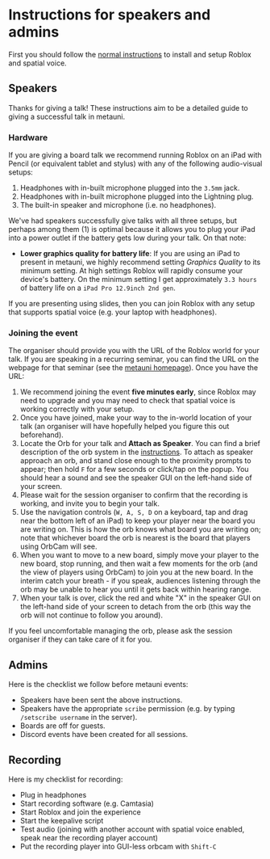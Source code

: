 # Instructions for speakers and admins

First you should follow the [normal instructions](instructions) to install and setup Roblox and spatial voice.

## Speakers

Thanks for giving a talk! These instructions aim to be a detailed guide to giving a successful talk in metauni. 

### Hardware

If you are giving a board talk we recommend running Roblox on an iPad with Pencil (or equivalent tablet and stylus) with any of the following audio-visual setups:

1. Headphones with in-built microphone plugged into the `3.5mm` jack.
2. Headphones with in-built microphone plugged into the Lightning plug.
3. The built-in speaker and microphone (i.e. no headphones).

We've had speakers successfully give talks with all three setups, but perhaps among them (1) is optimal because it allows you to plug your iPad into a power outlet if the battery gets low during your talk. On that note:

* **Lower graphics quality for battery life**: If you are using an iPad to present in metauni, we highly recommend setting *Graphics Quality* to its minimum setting. At high settings Roblox will rapidly consume your device's battery. On the minimum setting I get approximately `3.3 hours` of battery life on a `iPad Pro 12.9inch 2nd gen`.

If you are presenting using slides, then you can join Roblox with any setup that supports spatial voice (e.g. your laptop with headphones).

### Joining the event

The organiser should provide you with the URL of the Roblox world for your talk. If you are speaking in a recurring seminar, you can find the URL on the webpage for  that seminar (see the [metauni homepage](https://metauni.org)). Once you have the URL:

1. We recommend joining the event **five minutes early**, since Roblox may need to upgrade and you may need to check that spatial voice is working correctly with your setup.
2. Once you have joined, make your way to the in-world location of your talk (an organiser will have hopefully helped you figure this out beforehand).
3. Locate the Orb for your talk and **Attach as Speaker**. You can find a brief description of the orb system in the [instructions](instructions). To attach as speaker approach an orb, and stand close enough to the proximity prompts to appear; then hold `F` for a few seconds or click/tap on the popup. You should hear a sound and see the speaker GUI on the left-hand side of your screen. 
4. Please wait for the session organiser to confirm that the recording is working, and invite you to begin your talk.
5. Use the navigation controls (`W, A, S, D` on a keyboard, tap and drag near the bottom left of an iPad) to keep your player near the board you are writing on. This is how the orb knows what board you are writing on; note that whichever board the orb is nearest is the board that players using OrbCam will see. 
6. When you want to move to a new board, simply move your player to the new board, stop running, and then wait a few moments for the orb (and the view of players using OrbCam) to join you at the new board. In the interim catch your breath - if you speak, audiences listening through the orb may be unable to hear you until it gets back within hearing range.
7. When your talk is over, click the red and white "X" in the speaker GUI on the left-hand side of your screen to detach from the orb (this way the orb will not continue to follow you around).

If you feel uncomfortable managing the orb, please ask the session organiser if they can take care of it for you.

## Admins

Here is the checklist we follow before metauni events:

* Speakers have been sent the above instructions.
* Speakers have the appropriate `scribe` permission (e.g. by typing `/setscribe username` in the server).
* Boards are off for guests.
* Discord events have been created for all sessions.

## Recording

Here is my checklist for recording:

* Plug in headphones
* Start recording software (e.g. Camtasia)
* Start Roblox and join the experience
* Start the keepalive script
* Test audio (joining with another account with spatial voice enabled, speak near the recording player account)
* Put the recording player into GUI-less orbcam with `Shift-C`
